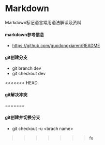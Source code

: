 # Markdown
Markdown标记语言常用语法解读及资料

#### markdown参考信息

- https://github.com/guodongxiaren/README

#### git创建分支

- git branch dev
- git checkout dev

<<<<<<< HEAD
#### git解决冲突
=======
#### git创建并切换分支

- git checkout -u \<brach name\>
>>>>>>> fe
